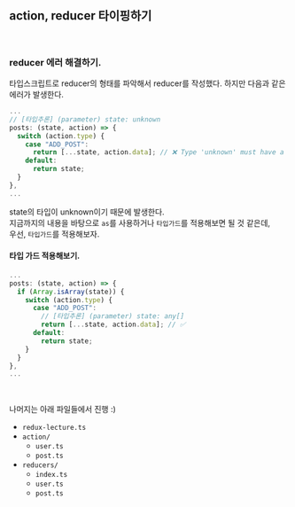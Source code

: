 ## action, reducer 타이핑하기

<br />

### reducer 에러 해결하기.

타입스크립트로 reducer의 형태를 파악해서 reducer를 작성했다. 하지만 다음과 같은 에러가 발생한다.

```ts
...
// [타입추론] (parameter) state: unknown
posts: (state, action) => {
  switch (action.type) {
    case "ADD_POST":
      return [...state, action.data]; // ❌ Type 'unknown' must have a '[Symbol.iterator]()' method that returns an iterator.ts(2488)
    default:
      return state;
  }
},
...
```

state의 타입이 unknown이기 때문에 발생한다.<br />
지금까지의 내용을 바탕으로 `as`를 사용하거나 `타입가드`를 적용해보면 될 것 같은데,<br />
우선, `타입가드`를 적용해보자.

#### 타입 가드 적용해보기.

```ts
...
posts: (state, action) => {
  if (Array.isArray(state)) {
    switch (action.type) {
      case "ADD_POST":
        // [타입추론] (parameter) state: any[]
        return [...state, action.data]; // ✅
      default:
        return state;
    }
  }
},
...
```

<br />

나머지는 아래 파일들에서 진행 :)<br />

- `redux-lecture.ts`
- `action/`
  - `user.ts`
  - `post.ts`
- `reducers/`
  - `index.ts`
  - `user.ts`
  - `post.ts`
